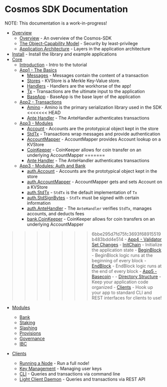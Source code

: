 # Cosmos SDK Documentation

NOTE: This documentation is a work-in-progress!

- [Overview](overview) 
    - [Overview](overview/overview.md) - An overview of the Cosmos-SDK
    - [The Object-Capability Model](overview/capabilities.md) - Security by
      least-privilege
    - [Application Architecture](overview/apps.md) - Layers in the application architecture
- [Install](install.md) - Install the library and example applications
- [Core](core)
    - [Introduction](core/intro.md) - Intro to the tutorial
    - [App1 - The Basics](core/app1.md)
        - [Messages](core/app1.md#messages) - Messages contain the content of a transaction
        - [Stores](core/app1.md#kvstore) - KVStore is a Merkle Key-Value store. 
        - [Handlers](core/app1.md#handlers) - Handlers are the workhorse of the app!
        - [Tx](core/app1.md#tx) - Transactions are the ultimate input to the
          application
        - [BaseApp](core/app1.md#baseapp) - BaseApp is the base layer of the application
    - [App2 - Transactions](core/app2.md)
        - [Amino](core/app2.md#amino) - Amino is the primary serialization library used in the SDK
<<<<<<< HEAD
        - [Ante Handler](core/app2.md#ante-handler) - The AnteHandler
          authenticates transactions
    - [App3 - Modules](core/app3.md)
        - [Account](core/app3.md#account) - Accounts are the prototypical object kept in the store
        - [StdTx](core/app3.md#stdtx) - Transactions wrap messages and provide authentication
        - [AccountMapper](core/app3.md#account-mapper) - AccountMapper
          provides Account lookup on a KVStore
        - [CoinKeeper](core/app3.md#coin-keeper) - CoinKeeper allows for coin
          transfer on an underlying AccountMapper
=======
        - [Ante Handler](core/app2.md#antehandler) - The AnteHandler
          authenticates transactions
    - [App3 - Modules: Auth and Bank](core/app3.md)
        - [auth.Account](core/app3.md#accounts) - Accounts are the prototypical object kept in the store
        - [auth.AccountMapper](core/app3.md#account-mapper) - AccountMapper gets and sets Account on a KVStore
        - [auth.StdTx](core/app3.md#stdtx) - `StdTx` is the default implementation of `Tx`
        - [auth.StdSignBytes](core/app3.md#signing) - `StdTx` must be signed with certain
          information
        - [auth.AnteHandler](core/app3.md#antehandler) - The `AnteHandler`
          verifies `StdTx`, manages accounts, and deducts fees
        - [bank.CoinKeeper](core/app3.md#coin-keeper) - CoinKeeper allows for coin
          transfers on an underlying AccountMapper
>>>>>>> 6bbe295d7fd75fc3693f68915519b483bdd4e514
    - [App4 - Validator Set Changes](core/app4.md)
        - [InitChain](core/app4.md#init-chain) - Initialize the application
          state
        - [BeginBlock](core/app4.md#begin-block) - BeginBlock logic runs at the
          beginning of every block
        - [EndBlock](core/app4.md#end-block) - EndBlock logic runs at the
          end of every block
    - [App5 - Basecoin](core/app5.md) - 
        - [Directory Structure](core/app5.md#directory-structure) - Keep your
          application code organized
        - [Clients](core/app5.md#clients) - Hook up your app to standard CLI and REST
            interfaces for clients to use!

- [Modules](modules)
    - [Bank](modules/bank.md)
    - [Staking](modules/staking.md)
    - [Slashing](modules/slashing.md)
    - [Provisions](modules/provisions.md)
    - [Governance](modules/governance.md)
    - [IBC](modules/ibc.md)

- [Clients](clients)
    - [Running a Node](clients/node.md) - Run a full node!
    - [Key Management](clients/keys.md) - Managing user keys
    - [CLI](clients/cli.md) - Queries and transactions via command line
    - [Light Client Daemon](clients/lcd.md) - Queries and transactions via REST
      API
